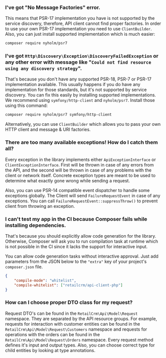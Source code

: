 ### I've got "No Message Factories" error.

This means that PSR-17 implementation you have is not supported by the service discovery, therefore, API client cannot find proper factories.
In order to use your own PSR-17 implementation you need to use `ClientBuilder`. Also, you can just install supported implementation which is
much easier:
```sh
composer require nyholm/psr7
```

### I've got `Http\Discovery\Exception\DiscoveryFailedException` or any other error with message like "`Could not find resource using any discovery strategy`".

That's because you don't have any supported PSR-18, PSR-7 or PSR-17 implementation available. This usually happens if you do have any implementation for those
standards, but it's not supported by service discovery. You can fix this easily by installing supported implementations. We recommend using `symfony/http-client`
and `nyholm/psr7`. Install those using this command:
```sh
composer require nyholm/psr7 symfony/http-client
```

Alternatively, you can use `ClientBuilder` which allows you to pass your own HTTP client and message & URI factories.

### There are too many available exceptions! How do I catch them all?

Every exception in the library implements either `ApiExceptionInterface` or `ClientExceptionInterface`. First will be thrown in case of any
errors from the API, and the second will be thrown in case of any problems with the client or network itself. Concrete exception types are meant
to be used to determine what exactly gone wrong while sending a request.

Also, you can use PSR-14 compatible event dispatcher to handle some exceptions globally. The Client will send `FailureRequestEvent` in case of any exceptions.
You can call `FailureRequestEvent::suppressThrow()` to prevent client from throwing an exception.

### I can't test my app in the CI because Composer fails while installing dependencies.

That's because you should explicitly allow code generation for the library. Otherwise, Composer will ask you to run compilation task at runtime
which is not possible in the CI since it lacks the support for interactive input.

You can allow code generation tasks without interactive approval. Just add parameters from the JSON below to
the `"extra"` key of your project's `composer.json` file.
```json
{
    "compile-mode": "whitelist",
    "compile-whitelist": ["retailcrm/api-client-php"]
}
```

### How can I choose proper DTO class for my request?

Request DTO's can be found in the `RetailCrm\Api\Model\Request` namespace. They are separated by the API resource groups.
For example, requests for interaction with customer entities can be found in the `RetailCrm\Api\Model\Request\Customers` namespace
and requests for operations with the orders can be found in the `RetailCrm\Api\Model\Request\Orders` namespace. Every request method
defines it's input and output types. Also, you can choose correct type for child entities by looking at type annotations.
